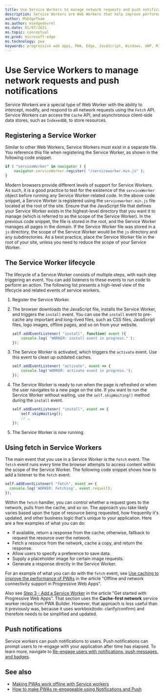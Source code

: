 ```yaml
---
title: Use Service Workers to manage network requests and push notifications
description: Service Workers are Web Workers that help improve performance, respond to varying network conditions, and increase connectivity with your web application.
author: MSEdgeTeam
ms.author: msedgedevrel
ms.date: 01/07/2021
ms.topic: conceptual
ms.prod: microsoft-edge
ms.technology: pwa
keywords: progressive web apps, PWA, Edge, JavaScript, Windows, UWP, Microsoft Store
---
```

# Use Service Workers to manage network requests and push notifications

Service Workers are a special type of Web Worker with the ability to intercept, modify, and respond to all network requests using the `Fetch` API.  Service Workers can access the `Cache` API, and asynchronous client-side data stores, such as `IndexedDB`, to store resources.


<!-- ====================================================================== -->
## Registering a Service Worker

Similar to other Web Workers, Service Workers must exist in a separate file. You reference this file when registering the Service Worker, as shown in the following code snippet.

```javascript
if ( "serviceWorker" in navigator ) {
    navigator.serviceWorker.register( "/serviceworker.min.js" );
}
```

Modern browsers provide different levels of support for Service Workers. As such, it is a good practice to test for the existence of the `serviceWorker` object before running any Service Worker-related code. In the above code snippet, a Service Worker is registered using the `serviceworker.min.js` file located at the root of the site. Ensure that the JavaScript file that defines your Service Worker exists in the highest-level directory that you want it to manage \(which is referred to as the scope of the Service Worker\).  In the previous code snippet, the file is stored in the root, and the Service Worker manages all pages in the domain. If the Service Worker file was stored in a `js` directory, the scope of the Service Worker would be the `js` directory and any subdirectories.  As a best practice, place the Service Worker file in the root of your site, unless you need to reduce the scope of your Service Worker.


<!-- ====================================================================== -->
## The Service Worker lifecycle

The lifecycle of a Service Worker consists of multiple steps, with each step triggering an event. You can add listeners to these events to run code to perform an action. The following list presents a high-level view of the lifecycle and related events of service workers.

1.  Register the Service Worker.
1.  The browser downloads the JavaScript file, installs the Service Worker, and triggers the `install` event. You can use the `install` event to pre-cache any important and long-lived files, such as CSS files, JavaScript files, logo images, offline pages, and so on from your website.

    ```javascript
    self.addEventListener( "install", function( event ){
        console.log( "WORKER: install event in progress." );
    });
    ```

1.  The Service Worker is activated, which triggers the `activate` event.  Use this event to clean up outdated caches.

    ```javascript
    self.addEventListener( "activate", event => {
        console.log('WORKER: activate event in progress.');
    });
    ```

1.  The Service Worker is ready to run when the page is refreshed or when the user navigates to a new page on the site.  If you want to run the Service Worker without waiting, use the `self.skipWaiting()` method during the `install` event.

    ```javascript
    self.addEventListener( "install", event => {
        self.skipWaiting();
        // …
    });
    ```

1.  The Service Worker is now running.


<!-- ====================================================================== -->
## Using fetch in Service Workers

The main event that you use in a Service Worker is the `fetch` event.  The `fetch` event runs every time the browser attempts to access content within the scope of the Service Worker. The following code snippet shows how to add a listener to the `fetch` event.

```javascript
self.addEventListener( "fetch", event => {
  console.log('WORKER: Fetching', event.request);
});
```

Within the `fetch` handler, you can control whether a request goes to the network, pulls from the cache, and so on.  The approach you take likely varies based upon the type of resource being requested, how frequently it's updated, and other business logic that's unique to your application.  Here are a few examples of what you can do:

*   If available, return a response from the cache; otherwise, fallback to request the resource over the network.
*   Fetch a resource from the network, cache a copy, and return the response.
*   Allow users to specify a preference to save data.
*   Supply a placeholder image for certain image requests.
*   Generate a response directly in the Service Worker.

For an example of what you can do with the `fetch` event, see [Use caching to improve the performance of PWAs](offline.md#use-caching-to-improve-the-performance-of-pwas) in the article "Offline and network connectivity support in Progressive Web Apps".

<!-- show that chunk in present article, to show what its doing within the fetch, eg using fetch in sw's, ... the interlock is fine -->

Also see [Step 3 - Add a Service Worker](index.md#step-3---add-a-service-worker) in the article "Get started with Progressive Web Apps".  That section uses the **Cache-first network** service worker recipe from PWA Builder.  However, that approach is less useful than it previously was, because it uses workbox(todo: clarify/confirm) and therefore needs to be simplified and updated.  


<!-- ====================================================================== -->
## Push notifications

Service workers can push notifications to users.  Push notifications can prompt users to re-engage with your application after time has elapsed.  To learn more, navigate to [Re-engage users with notifications, push messages, and badges](./notifications-badges.md).  


<!-- ====================================================================== -->
## See also

*   [Making PWAs work offline with Service workers][MDNPwasMakingOfflineServiceWorkers]
*   [How to make PWAs re-engageable using Notifications and Push][MDNPwasMakeReengageablesingNotificationsPush]


<!-- ====================================================================== -->
<!-- links -->
[AzurewebsitesWebpushdemo]: https://webpushdemo.azurewebsites.net "Web Push Notifications |  Microsoft Edge Demos"

[MDNPwasMakingOfflineServiceWorkers]: https://developer.mozilla.org/docs/Web/Progressive_web_apps/Offline_Service_workers "Making PWAs work offline with Service workers - PWAs | MDN"
[MDNPwasMakeReengageablesingNotificationsPush]: https://developer.mozilla.org/docs/Web/Progressive_web_apps/Re-engageable_Notifications_Push "How to make PWAs re-engageable using Notifications and Push - PWAs | MDN"